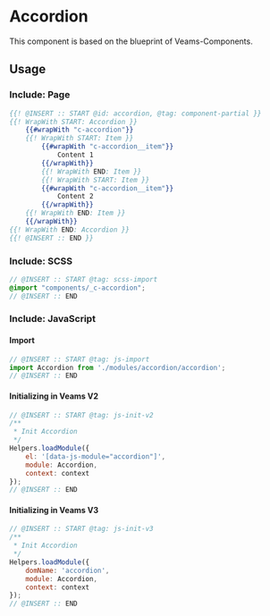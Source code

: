 # Accordion

This component is based on the blueprint of Veams-Components.

## Usage

### Include: Page

``` hbs
{{! @INSERT :: START @id: accordion, @tag: component-partial }}
{{! WrapWith START: Accordion }}
	{{#wrapWith "c-accordion"}}
	{{! WrapWith START: Item }}
		{{#wrapWith "c-accordion__item"}}
			Content 1
		{{/wrapWith}}
		{{! WrapWith END: Item }}
		{{! WrapWith START: Item }}
		{{#wrapWith "c-accordion__item"}}
			Content 2
		{{/wrapWith}}
	{{! WrapWith END: Item }}
	{{/wrapWith}}
{{! WrapWith END: Accordion }}
{{! @INSERT :: END }}
```

### Include: SCSS

``` scss
// @INSERT :: START @tag: scss-import 
@import "components/_c-accordion";
// @INSERT :: END
```

### Include: JavaScript

#### Import
``` js
// @INSERT :: START @tag: js-import 
import Accordion from './modules/accordion/accordion';
// @INSERT :: END
```

#### Initializing in Veams V2
``` js
// @INSERT :: START @tag: js-init-v2 
/**
 * Init Accordion
 */
Helpers.loadModule({
	el: '[data-js-module="accordion"]',
	module: Accordion,
	context: context
});
// @INSERT :: END
```

#### Initializing in Veams V3
``` js
// @INSERT :: START @tag: js-init-v3  
/**
 * Init Accordion
 */
Helpers.loadModule({
	domName: 'accordion',
	module: Accordion,
	context: context
});
// @INSERT :: END
```

